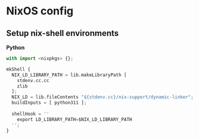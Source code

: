 # NixOS config

## Setup nix-shell environments

**Python**

```python
with import <nixpkgs> {};

mkShell {
  NIX_LD_LIBRARY_PATH = lib.makeLibraryPath [
    stdenv.cc.cc
    zlib
  ];
  NIX_LD = lib.fileContents "${stdenv.cc}/nix-support/dynamic-linker";
  buildInputs = [ python311 ];
  
  shellHook = ''
    export LD_LIBRARY_PATH=$NIX_LD_LIBRARY_PATH
  '';
}

```

